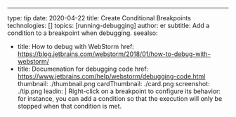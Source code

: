 ---
type: tip
date: 2020-04-22
title: Create Conditional Breakpoints
technologies: []
topics: [running-debugging]
author: er
subtitle: Add a condition to a breakpoint when debugging.
seealso:
- title: How to debug with WebStorm
  href: https://blog.jetbrains.com/webstorm/2018/01/how-to-debug-with-webstorm/
- title: Documenation for debugging code
  href: https://www.jetbrains.com/help/webstorm/debugging-code.html
thumbnail: ./thumbnail.png
cardThumbnail: ./card.png
screenshot: ./tip.png
leadin: |
  Right-click on a breakpoint to configure its behavior: for instance, you can add a condition so that the execution will only be stopped when that condition is met.
